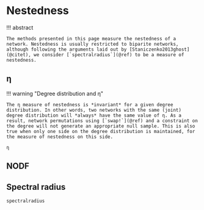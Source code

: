 # Nestedness

!!! abstract

    The methods presented in this page measure the nestedness of a network. Nestedness is usually restricted to biparite networks, although following the arguments laid out by [Staniczenko2013ghost](@citet), we consider [`spectralradius`](@ref) to be a measure of nestedness.

## η

!!! warning "Degree distribution and η"

    The η measure of nestedness is *invariant* for a given degree distribution. In other words, two networks with the same (joint) degree distribution will *always* have the same value of η. As a result, network permutations using [`swap!`](@ref) and a constraint on the degree will not generate an appropriate null sample. This is also true when only one side on the degree distribution is maintained, for the measure of nestedness on this side.

```@docs
η
```

## NODF

## Spectral radius

```@docs
spectralradius
```
